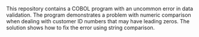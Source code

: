 This repository contains a COBOL program with an uncommon error in data validation. The program demonstrates a problem with numeric comparison when dealing with customer ID numbers that may have leading zeros.  The solution shows how to fix the error using string comparison. 